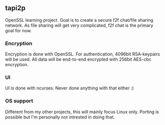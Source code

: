 ## tapi2p
OpenSSL learning project.
Goal is to create a secure f2f chat/file sharing network. As file sharing will get very complicated, f2f chat is the primary goal for now.

### Encryption
Encryption is done with OpenSSL. For authentication, 4096bit RSA-keypairs will be used. All data will be end-to-end encrypted with 256bit AES-cbc encryption.

### UI
UI is done with ncurses. Never done anything with that either :)

### OS support
Different from my other projects, this will mainly focus Linux only. Porting is possible but I'm personally not intrested in doing that.